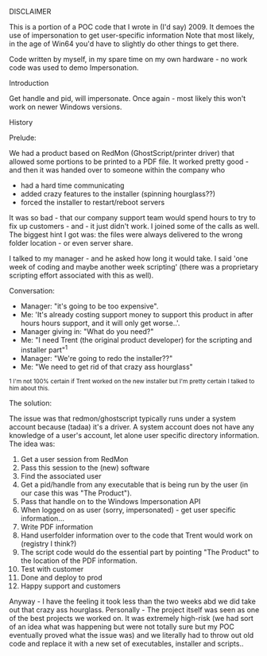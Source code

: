 DISCLAIMER

This is a portion of a POC code that I wrote in (I'd say) 2009. It demoes the
use of impersonation to get user-specific information
Note that most likely, in the age of Win64 you'd have to slightly do other 
things to get there.

Code written by myself, in my spare time on my own hardware - no work code was 
used to demo Impersonation.

Introduction

Get handle and pid, will impersonate. Once again - most likely this won't
work on newer Windows versions.

History

Prelude:

We had a product based on RedMon (GhostScript/printer driver) that allowed
some portions to be printed to a PDF file. It worked pretty good - and then
it was handed over to someone within the company who
* had a hard time communicating
* added crazy features to the installer (spinning hourglass??)
* forced the installer to restart/reboot servers

It was so bad - that our company support team would spend hours to try to
fix up customers - and - it just didn't work. I joined some of the calls 
as well. The biggest hint I got was: the files were always delivered to 
the wrong folder location - or even server share.

I talked to my manager - and he asked how long it would take. I said 
'one week of coding and maybe another week scripting' (there was a proprietary
scripting effort associated with this as well). 

Conversation:

* Manager: "it's going to be too expensive".
* Me: 'It's already costing support money to support this product in after hours 
hours support, and it will only get worse..'.
* Manager giving in: "What do you need?"
* Me: "I need Trent (the original product developer) for the scripting and installer part"<sup>1</sup>
* Manager: "We're going to redo the installer??"
* Me: "We need to get rid of that crazy ass hourglass"

<sup>1 I'm not 100% certain if Trent worked on the new installer but I'm pretty certain I 
talked to him about this.</sup>

The solution:

The issue was that redmon/ghostscript typically runs under a system account
because (tadaa) it's a driver. A system account does not have any knowledge
of a user's account, let alone user specific directory information. The idea
was:

1. Get a user session from RedMon
2. Pass this session to the (new) software
3. Find the associated user
4. Get a pid/handle from any executable that is being run by the user (in our case this was "The Product").
5. Pass that handle on to the Windows Impersonation API
6. When logged on as user (sorry, impersonated) - get user specific information...
7. Write PDF information
8. Hand userfolder information over to the code that Trent would work on (registry I think?)
9. The script code would do the essential part by pointing "The Product" to the location of the PDF information.
9. Test with customer
10. Done and deploy to prod
11. Happy support and customers

Anyway - I have the feeling it took less than the two weeks abd we did take 
out that crazy ass hourglass. Personally - The project itself was seen as one of the
best projects we worked on. It was extremely high-risk (we had sort of an idea what 
was happening but were not totally sure but my POC eventually proved what the
issue was) and we literally had to throw out old code and replace it with a new
set of executables, installer and scripts..
